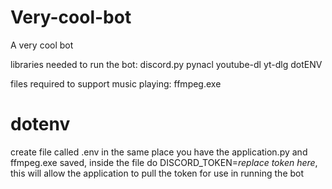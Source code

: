 # Very-cool-bot
A very cool bot

libraries needed to run the bot:
discord.py
pynacl
youtube-dl
yt-dlg
dotENV

files required to support music playing: 
ffmpeg.exe

# dotenv
create file called .env in the same place you have the application.py and ffmpeg.exe saved, inside the file do DISCORD_TOKEN=*replace token here*, this will allow the application to pull the token for use in running the bot 
